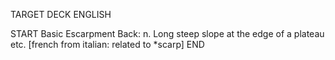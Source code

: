 TARGET DECK
ENGLISH

START
Basic
Escarpment
Back: n. Long steep slope at the edge of a plateau etc. [french from italian: related to *scarp]
END
